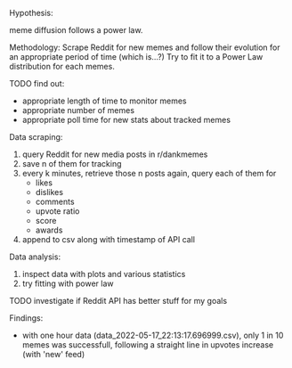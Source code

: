 Hypothesis:

meme diffusion follows a power law.

Methodology:
Scrape Reddit for new memes and follow their evolution for an appropriate period of time (which is...?)
Try to fit it to a Power Law distribution for each memes.

TODO find out:
- appropriate length of time to monitor memes
- appropriate number of memes
- appropriate poll time for new stats about tracked memes

Data scraping:

1. query Reddit for new media posts in r/dankmemes
2. save n of them for tracking
3. every k minutes, retrieve those n posts again, query each of them for
    - likes
    - dislikes
    - comments
    - upvote ratio
    - score
    - awards 
4. append to csv along with timestamp of API call

Data analysis:
1. inspect data with plots and various statistics
2. try fitting with power law

TODO investigate if Reddit API has better stuff for my goals

Findings:

- with one hour data (data_2022-05-17_22:13:17.696999.csv), only 1 in 10 memes was successfull, following a straight line in upvotes increase (with 'new' feed)
